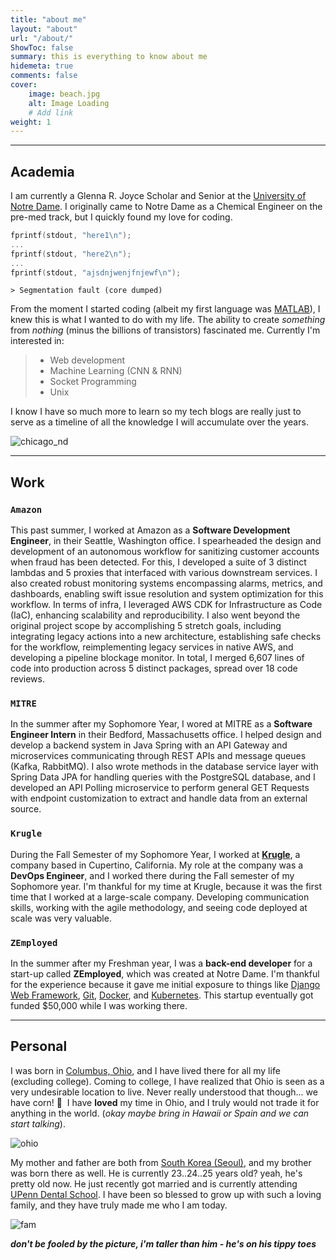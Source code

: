 ```yaml
---
title: "about me"
layout: "about"
url: "/about/"
ShowToc: false
summary: this is everything to know about me
hidemeta: true
comments: false
cover:
    image: beach.jpg
    alt: Image Loading
    # Add link
weight: 1
---
```


---

## Academia

I am currently a Glenna R. Joyce Scholar and Senior at the [University of Notre Dame](https://nd.edu). I originally came to Notre Dame as a Chemical Engineer on the pre-med track, but I quickly found my love for coding.

```C
fprintf(stdout, "here1\n");
...
fprintf(stdout, "here2\n");
...
fprintf(stdout, "ajsdnjwenjfnjewf\n");
```

`> Segmentation fault (core dumped)`

From the moment I started coding (albeit my first language was [MATLAB](https://www.quora.com/Why-is-MATLAB-so-bad)), I knew this is what I wanted to do with my life. The ability to create _something_ from _nothing_ (minus the billions of transistors) fascinated me.
Currently I'm interested in:

> - Web development
> - Machine Learning (CNN & RNN)
> - Socket Programming
> - Unix

I know I have so much more to learn so my tech blogs are really just to serve as a timeline of all the knowledge I will accumulate over the years.

![chicago_nd](/chicago_nd.png)

---

## Work

### `Amazon`

This past summer, I worked at Amazon as a **Software Development Engineer**, in their Seattle, Washington office. I spearheaded the design and development of an autonomous workflow for sanitizing customer accounts when fraud has been detected. For this, I developed a suite of 3 distinct lambdas and 5 proxies that interfaced with various downstream services. I also created robust monitoring systems encompassing alarms, metrics, and dashboards, enabling swift issue resolution and system optimization for this workflow. In terms of infra, I leveraged AWS CDK for Infrastructure as Code (IaC), enhancing scalability and reproducibility. I also went beyond the original project scope by accomplishing 5 stretch goals, including integrating legacy actions into a new architecture, establishing safe checks for the workflow, reimplementing legacy services in native AWS, and developing a pipeline blockage monitor. In total, I merged 6,607 lines of code into production across 5 distinct packages, spread over 18 code reviews.

### `MITRE`

In the summer after my Sophomore Year, I wored at MITRE as a **Software Engineer Intern** in their Bedford, Massachusetts office. I helped design and develop a backend system in Java Spring with an API Gateway and microservices communicating through REST APIs and message queues (Kafka, RabbitMQ). I also wrote methods in the database service layer with Spring Data JPA for handling queries with the PostgreSQL database, and I developed an API Polling microservice to perform general GET Requests with endpoint customization to extract and handle data from an external source.

### `Krugle`

During the Fall Semester of my Sophomore Year, I worked at **[Krugle](https://krugle.com/)**, a company based in Cupertino, California. My role at the company was a **DevOps Engineer**, and I worked there during the Fall semester of my Sophomore year. I'm thankful for my time at Krugle, because it was the first time that I worked at a large-scale company. Developing communication skills, working with the agile methodology, and seeing code deployed at scale was very valuable.

### `ZEmployed`

In the summer after my Freshman year, I was a **back-end developer** for a start-up called **ZEmployed**, which was created at Notre Dame. I'm thankful for the experience because it gave me initial exposure to things like [Django Web Framework](https://www.djangoproject.com/), [Git](https://git-scm.com/), [Docker](https://www.docker.com/), and [Kubernetes](https://kubernetes.io/). This startup eventually got funded $50,000 while I was working there.

---

## Personal

I was born in [Columbus, Ohio](https://en.wikipedia.org/wiki/Columbus,_Ohio), and I have lived there for all my life (excluding college). Coming to college, I have realized that Ohio is seen as a very undesirable location to live. Never really understood that though... we have corn! :corn:&nbsp;&nbsp;I have **loved** my time in Ohio, and I truly would not trade it for anything in the world. (_okay maybe bring in Hawaii or Spain and we can start talking_).

![ohio](/ohio.jpg)

My mother and father are both from [South Korea (Seoul)](https://en.wikipedia.org/wiki/Seoul), and my
brother was born there as well. He is currently 23..24..25 years old? yeah, he's pretty old now. He just recently got married and is currently attending [UPenn Dental School](https://www.dental.upenn.edu/). I have been so blessed to grow up with such a loving family, and they have truly made me who I am today.

![fam](/fam2.jpg)

_**don't be fooled by the picture, i'm taller than him - he's on his tippy toes**_
